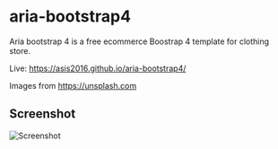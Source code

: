 # aria-bootstrap4
Aria bootstrap 4 is a free ecommerce Boostrap 4 template for clothing store.

Live: https://asis2016.github.io/aria-bootstrap4/

Images from https://unsplash.com

## Screenshot
![Screenshot](/screenshots/screenshot-v1.jpg)

